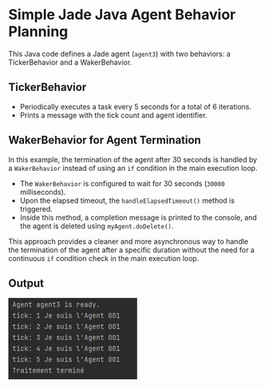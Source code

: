 # Simple Jade Java Agent Behavior Planning

This Java code defines a Jade agent (`agent3`) with two behaviors: a TickerBehavior and a WakerBehavior.

## TickerBehavior

- Periodically executes a task every 5 seconds for a total of 6 iterations.
- Prints a message with the tick count and agent identifier.

## WakerBehavior for Agent Termination

In this example, the termination of the agent after 30 seconds is handled by a `WakerBehavior` instead of using an `if` condition in the main execution loop.

- The `WakerBehavior` is configured to wait for 30 seconds (`30000` milliseconds).
- Upon the elapsed timeout, the `handleElapsedTimeout()` method is triggered.
- Inside this method, a completion message is printed to the console, and the agent is deleted using `myAgent.doDelete()`.

This approach provides a cleaner and more asynchronous way to handle the termination of the agent after a specific duration without the need for a continuous `if` condition check in the main execution loop.

## Output

![Output](./src/main/java/org/tps/tp3_AgentBehaviorPlanning/output.png)

